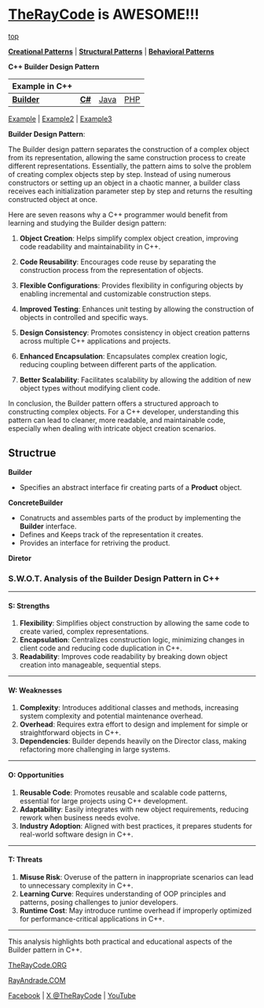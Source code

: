 # [TheRayCode](../../../README.md) is AWESOME!!!

[top](../README.md)

**[Creational Patterns](../README.md)** | **[Structural Patterns](../../Structural/README.md)** | **[Behavioral Patterns](../../Behavioral/README.md)**

**C++ Builder Design Pattern**

|Example in C++|   |   |   |
|---|---|---|---|
| [**Builder**](../Builder/README.md) | [**C#**](../../../Csharp/Creational/Builder/README.md) | [Java](../../../Java/Creational/Builder/README.md) | [PHP](../../../PHP/Creational/Builder/README.md) |

[Example](Example/README.md) | [Example2](Example2/README.md) | [Example3](Example3/README.md)

**Builder Design Pattern**:

The Builder design pattern separates the construction of a complex object from its representation, allowing the same construction process to create different representations. Essentially, the pattern aims to solve the problem of creating complex objects step by step. Instead of using numerous constructors or setting up an object in a chaotic manner, a builder class receives each initialization parameter step by step and returns the resulting constructed object at once.

Here are seven reasons why a C++ programmer would benefit from learning and studying the Builder design pattern:

1. **Object Creation**: Helps simplify complex object creation, improving code readability and maintainability in C++.

2. **Code Reusability**: Encourages code reuse by separating the construction process from the representation of objects.

3. **Flexible Configurations**: Provides flexibility in configuring objects by enabling incremental and customizable construction steps.

4. **Improved Testing**: Enhances unit testing by allowing the construction of objects in controlled and specific ways.

5. **Design Consistency**: Promotes consistency in object creation patterns across multiple C++ applications and projects.

6. **Enhanced Encapsulation**: Encapsulates complex creation logic, reducing coupling between different parts of the application.

7. **Better Scalability**: Facilitates scalability by allowing the addition of new object types without modifying client code.

In conclusion, the Builder pattern offers a structured approach to constructing complex objects. For a C++ developer, understanding this pattern can lead to cleaner, more readable, and maintainable code, especially when dealing with intricate object creation scenarios.

## Structrue

**Builder** 
* Specifies an abstract interface fir creating parts of a **Product** object.

**ConcreteBuilder** 
* Conatructs and assembles parts of the product by implementing the **Builder** interface.
* Defines and Keeps track of the representation it creates.
* Provides an interface for retriving the product.

**Diretor** 






























### **S.W.O.T. Analysis of the Builder Design Pattern in C++**

---

#### **S: Strengths**
1. **Flexibility**: Simplifies object construction by allowing the same code to create varied, complex representations.  
2. **Encapsulation**: Centralizes construction logic, minimizing changes in client code and reducing code duplication in C++.  
3. **Readability**: Improves code readability by breaking down object creation into manageable, sequential steps.

---

#### **W: Weaknesses**
1. **Complexity**: Introduces additional classes and methods, increasing system complexity and potential maintenance overhead.  
2. **Overhead**: Requires extra effort to design and implement for simple or straightforward objects in C++.  
3. **Dependencies**: Builder depends heavily on the Director class, making refactoring more challenging in large systems.

---

#### **O: Opportunities**
1. **Reusable Code**: Promotes reusable and scalable code patterns, essential for large projects using C++ development.  
2. **Adaptability**: Easily integrates with new object requirements, reducing rework when business needs evolve.  
3. **Industry Adoption**: Aligned with best practices, it prepares students for real-world software design in C++.

---

#### **T: Threats**
1. **Misuse Risk**: Overuse of the pattern in inappropriate scenarios can lead to unnecessary complexity in C++.  
2. **Learning Curve**: Requires understanding of OOP principles and patterns, posing challenges to junior developers.  
3. **Runtime Cost**: May introduce runtime overhead if improperly optimized for performance-critical applications in C++. 

--- 

This analysis highlights both practical and educational aspects of the Builder pattern in C++.

[TheRayCode.ORG](https://www.TheRayCode.org)

[RayAndrade.COM](https://www.RayAndrade.com)

[Facebook](https://www.facebook.com/TheRayCode/) | [X @TheRayCode](https://www.x.com/TheRayCode/) | [YouTube](https://www.youtube.com/TheRayCode/)
